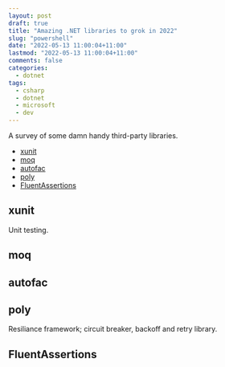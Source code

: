```yaml
---
layout: post
draft: true
title: "Amazing .NET libraries to grok in 2022"
slug: "powershell"
date: "2022-05-13 11:00:04+11:00"
lastmod: "2022-05-13 11:00:04+11:00"
comments: false
categories:
  - dotnet
tags:
  - csharp
  - dotnet
  - microsoft
  - dev
---
```


A survey of some damn handy third-party libraries.

- [xunit](#xunit)
- [moq](#moq)
- [autofac](#autofac)
- [poly](#poly)
- [FluentAssertions](#fluentassertions)

## xunit

Unit testing.

## moq

## autofac

## poly

Resiliance framework; circuit breaker, backoff and retry library.

## FluentAssertions
